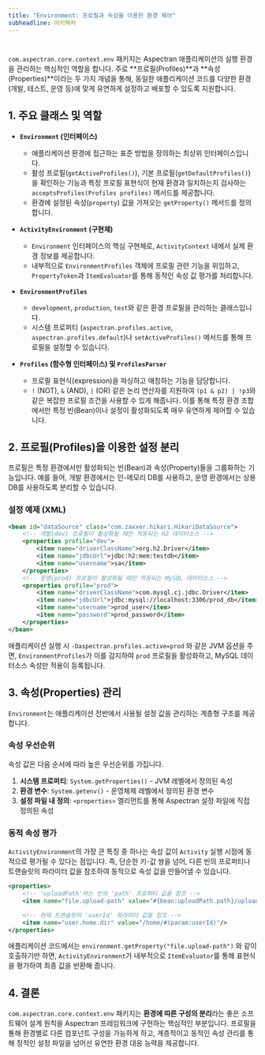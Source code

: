 ```yaml
---
title: "Environment: 프로필과 속성을 이용한 환경 제어"
subheadline: 아키텍처
---
```

#

`com.aspectran.core.context.env` 패키지는 Aspectran 애플리케이션의 실행 환경을 관리하는 핵심적인 역할을 합니다. 주로 **프로필(Profiles)**과 **속성(Properties)**이라는 두 가지 개념을 통해, 동일한 애플리케이션 코드를 다양한 환경(개발, 테스트, 운영 등)에 맞게 유연하게 설정하고 배포할 수 있도록 지원합니다.

## 1. 주요 클래스 및 역할

-   **`Environment` (인터페이스)**
    -   애플리케이션 환경에 접근하는 표준 방법을 정의하는 최상위 인터페이스입니다.
    -   활성 프로필(`getActiveProfiles()`), 기본 프로필(`getDefaultProfiles()`)을 확인하는 기능과 특정 프로필 표현식이 현재 환경과 일치하는지 검사하는 `acceptsProfiles(Profiles profiles)` 메서드를 제공합니다.
    -   환경에 설정된 속성(`property`) 값을 가져오는 `getProperty()` 메서드를 정의합니다.

-   **`ActivityEnvironment` (구현체)**
    -   `Environment` 인터페이스의 핵심 구현체로, `ActivityContext` 내에서 실제 환경 정보를 제공합니다.
    -   내부적으로 `EnvironmentProfiles` 객체에 프로필 관련 기능을 위임하고, `PropertyToken`과 `ItemEvaluator`를 통해 동적인 속성 값 평가를 처리합니다.

-   **`EnvironmentProfiles`**
    -   `development`, `production`, `test`와 같은 환경 프로필을 관리하는 클래스입니다.
    -   시스템 프로퍼티 (`aspectran.profiles.active`, `aspectran.profiles.default`)나 `setActiveProfiles()` 메서드를 통해 프로필을 설정할 수 있습니다.

-   **`Profiles` (함수형 인터페이스) 및 `ProfilesParser`**
    -   프로필 표현식(expression)을 파싱하고 매칭하는 기능을 담당합니다.
    -   `!` (NOT), `&` (AND), `|` (OR) 같은 논리 연산자를 지원하여 `(p1 & p2) | !p3`와 같은 복잡한 프로필 조건을 사용할 수 있게 해줍니다. 이를 통해 특정 환경 조합에서만 특정 빈(Bean)이나 설정이 활성화되도록 매우 유연하게 제어할 수 있습니다.

## 2. 프로필(Profiles)을 이용한 설정 분리

프로필은 특정 환경에서만 활성화되는 빈(Bean)과 속성(Property)들을 그룹화하는 기능입니다. 예를 들어, 개발 환경에서는 인-메모리 DB를 사용하고, 운영 환경에서는 상용 DB를 사용하도록 분리할 수 있습니다.

### 설정 예제 (XML)

```xml
<bean id="dataSource" class="com.zaxxer.hikari.HikariDataSource">
    <!-- 개발(dev) 프로필이 활성화될 때만 적용되는 H2 데이터소스 -->
    <properties profile="dev">
        <item name="driverClassName">org.h2.Driver</item>
        <item name="jdbcUrl">jdbc:h2:mem:testdb</item>
        <item name="username">sa</item>
    </properties>
    <!-- 운영(prod) 프로필이 활성화될 때만 적용되는 MySQL 데이터소스 -->
    <properties profile="prod">
        <item name="driverClassName">com.mysql.cj.jdbc.Driver</item>
        <item name="jdbcUrl">jdbc:mysql://localhost:3306/prod_db</item>
        <item name="username">prod_user</item>
        <item name="password">prod_password</item>
    </properties>
</bean>
```

애플리케이션 실행 시 `-Daspectran.profiles.active=prod` 와 같은 JVM 옵션을 주면, `EnvironmentProfiles`가 이를 감지하여 `prod` 프로필을 활성화하고, MySQL 데이터소스 속성만 적용이 등록됩니다.

## 3. 속성(Properties) 관리

`Environment`는 애플리케이션 전반에서 사용될 설정 값을 관리하는 계층형 구조를 제공합니다.

### 속성 우선순위

속성 값은 다음 순서에 따라 높은 우선순위를 가집니다.

1.  **시스템 프로퍼티**: `System.getProperties()` - JVM 레벨에서 정의된 속성
2.  **환경 변수**: `System.getenv()` - 운영체제 레벨에서 정의된 환경 변수
3.  **설정 파일 내 정의**: `<properties>` 엘리먼트를 통해 Aspectran 설정 파일에 직접 정의된 속성

### 동적 속성 평가

`ActivityEnvironment`의 가장 큰 특징 중 하나는 속성 값이 `Activity` 실행 시점에 동적으로 평가될 수 있다는 점입니다. 즉, 단순한 키-값 쌍을 넘어, 다른 빈의 프로퍼티나 트랜슬릿의 파라미터 값을 참조하여 동적으로 속성 값을 만들어낼 수 있습니다.

```xml
<properties>
    <!-- 'uploadPath'라는 빈의 'path' 프로퍼티 값을 참조 -->
    <item name="file.upload-path" value="#{bean:uploadPath.path}/uploads"/>

    <!-- 현재 트랜슬릿의 'userId' 파라미터 값을 참조 -->
    <item name="user.home.dir" value="/home/#(param:userId)"/>
</properties>
```

애플리케이션 코드에서는 `environment.getProperty("file.upload-path")` 와 같이 호출하기만 하면, `ActivityEnvironment`가 내부적으로 `ItemEvaluator`를 통해 표현식을 평가하여 최종 값을 반환해 줍니다.

## 4. 결론

`com.aspectran.core.context.env` 패키지는 **환경에 따른 구성의 분리**라는 좋은 소프트웨어 설계 원칙을 Aspectran 프레임워크에 구현하는 핵심적인 부분입니다. 프로필을 통해 환경별로 다른 컴포넌트 구성을 가능하게 하고, 계층적이고 동적인 속성 관리를 통해 정적인 설정 파일을 넘어선 유연한 환경 대응 능력을 제공합니다.